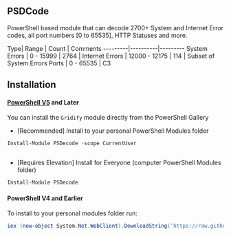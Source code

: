 PSDCode
-
PowerShell based module that can decode 2700+ System and Internet Error codes, all port numbers [0 to 65535], HTTP Statuses and more.


Type| Range | Count | Comments
---------|----------|---------
 System Errors | 0 - 15999 | 2764 | 
 Internet Errors | 12000 - 12175 | 114 | Subset of System Errors
 Ports | 0 - 65535 | C3

 Installation
 -
 #### [PowerShell V5](https://www.microsoft.com/en-us/download/details.aspx?id=50395) and Later
 You can install the `Gridify` module directly from the PowerShell Gallery

 * [Recommended] Install to your personal PowerShell Modules folder
 ```PowerShell
 Install-Module PSDecode -scope CurrentUser
 ```

 ![]()

 * [Requires Elevation] Install for Everyone (computer PowerShell Modules folder)
 ```PowerShell
 Install-Module PSDecode
 ```

 #### PowerShell V4 and Earlier
 To install to your personal modules folder run:

 ```PowerShell
 iex (new-object System.Net.WebClient).DownloadString('https://raw.githubusercontent.com/PrateekKumarSingh/PSDecode/master/Install.ps1')
 ```
